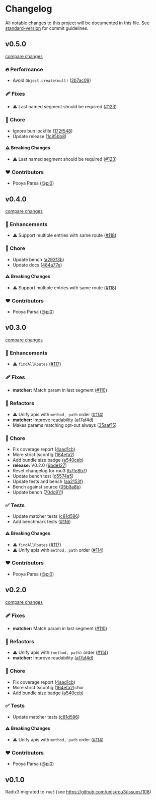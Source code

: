 # Changelog

All notable changes to this project will be documented in this file. See [standard-version](https://github.com/conventional-changelog/standard-version) for commit guidelines.

## v0.5.0

[compare changes](https://github.com/unjs/rou3/compare/v0.4.0...v0.5.0)

### 🔥 Performance

- Avoid `Object.create(null)` ([2b7ac09](https://github.com/unjs/rou3/commit/2b7ac09))

### 🩹 Fixes

- ⚠️  Last named segment should be required ([#123](https://github.com/unjs/rou3/pull/123))

### 🏡 Chore

- Ignore bun lockfile ([172f548](https://github.com/unjs/rou3/commit/172f548))
- Update release ([1c85bb8](https://github.com/unjs/rou3/commit/1c85bb8))

#### ⚠️ Breaking Changes

- ⚠️  Last named segment should be required ([#123](https://github.com/unjs/rou3/pull/123))

### ❤️ Contributors

- Pooya Parsa ([@pi0](http://github.com/pi0))

## v0.4.0

[compare changes](https://github.com/unjs/rou3/compare/v0.3.0...v0.4.0)

### 🚀 Enhancements

- ⚠️  Support multiple entries with same route ([#118](https://github.com/unjs/rou3/pull/118))

### 🏡 Chore

- Update bench ([a293f3b](https://github.com/unjs/rou3/commit/a293f3b))
- Update docs ([484a77e](https://github.com/unjs/rou3/commit/484a77e))

#### ⚠️ Breaking Changes

- ⚠️  Support multiple entries with same route ([#118](https://github.com/unjs/rou3/pull/118))

### ❤️ Contributors

- Pooya Parsa ([@pi0](http://github.com/pi0))

## v0.3.0

[compare changes](https://github.com/unjs/rou3/compare/v0.1.0...v0.3.0)

### 🚀 Enhancements

- ⚠️  `findAllRoutes` ([#117](https://github.com/unjs/rou3/pull/117))

### 🩹 Fixes

- **matcher:** Match param in last segment ([#110](https://github.com/unjs/rou3/pull/110))

### 💅 Refactors

- ⚠️  Unify apis with `method, path` order ([#114](https://github.com/unjs/rou3/pull/114))
- **matcher:** Improve readability ([af7af4d](https://github.com/unjs/rou3/commit/af7af4d))
- Makes params matching opt-out always ([35aaf15](https://github.com/unjs/rou3/commit/35aaf15))

### 🏡 Chore

- Fix coverage report ([4aad1cb](https://github.com/unjs/rou3/commit/4aad1cb))
- More strict tsconfig ([164efa2](https://github.com/unjs/rou3/commit/164efa2))
- Add bundle size badge ([a540ceb](https://github.com/unjs/rou3/commit/a540ceb))
- **release:** V0.2.0 ([6bde127](https://github.com/unjs/rou3/commit/6bde127))
- Reset changelog for rou3 ([b7fe8b7](https://github.com/unjs/rou3/commit/b7fe8b7))
- Update bench test ([d5574a5](https://github.com/unjs/rou3/commit/d5574a5))
- Update tests and bench ([aa2153f](https://github.com/unjs/rou3/commit/aa2153f))
- Bench against source ([05b9a8b](https://github.com/unjs/rou3/commit/05b9a8b))
- Update bench ([70dc811](https://github.com/unjs/rou3/commit/70dc811))

### ✅ Tests

- Update matcher tests ([c81d596](https://github.com/unjs/rou3/commit/c81d596))
- Add benchmark tests ([#116](https://github.com/unjs/rou3/pull/116))

#### ⚠️ Breaking Changes

- ⚠️  `findAllRoutes` ([#117](https://github.com/unjs/rou3/pull/117))
- ⚠️  Unify apis with `method, path` order ([#114](https://github.com/unjs/rou3/pull/114))

### ❤️ Contributors

- Pooya Parsa ([@pi0](http://github.com/pi0))

## v0.2.0

[compare changes](https://github.com/unjs/rou3/compare/v0.1.0...v0.2.0)

### 🩹 Fixes

- **matcher:** Match param in last segment ([#110](https://github.com/unjs/rou3/pull/110))

### 💅 Refactors

- ⚠️ Unify apis with `(method, path)` order ([#114](https://github.com/unjs/rou3/pull/114))
- **matcher:** Improve readability ([af7af4d](https://github.com/unjs/rou3/commit/af7af4d))

### 🏡 Chore

- Fix coverage report ([4aad1cb](https://github.com/unjs/rou3/commit/4aad1cb))
- More strict tsconfig ([164efa2](https://github.com/unjs/rou3/commit/164efa2))chor
- Add bundle size badge ([a540ceb](https://github.com/unjs/rou3/commit/a540ceb))

### ✅ Tests

- Update matcher tests ([c81d596](https://github.com/unjs/rou3/commit/c81d596))

#### ⚠️ Breaking Changes

- ⚠️ Unify apis with `method, path` order ([#114](https://github.com/unjs/rou3/pull/114))

### ❤️ Contributors

- Pooya Parsa ([@pi0](http://github.com/pi0))

## v0.1.0

Radix3 migrated to `rou3` (see https://github.com/unjs/rou3/issues/108)
